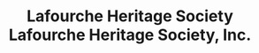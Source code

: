 ---
layout: repo
title: "Lafourche Heritage Society Lafourche Heritage Society, Inc."
id: 25104
permalink: repos/25104/
---